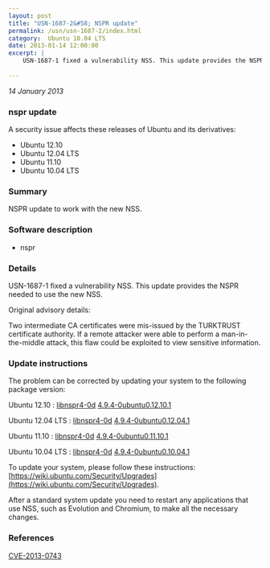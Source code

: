 ```yaml
---
layout: post
title: "USN-1687-2&#58; NSPR update"
permalink: /usn/usn-1687-2/index.html
category:  Ubuntu 10.04 LTS
date: 2013-01-14 12:00:00
excerpt: |
    USN-1687-1 fixed a vulnerability NSS. This update provides the NSPR needed to use the new NSS.
    
--- 
```

 
 

*14 January 2013*

### nspr update

A security issue affects these releases of Ubuntu and its derivatives:

* Ubuntu 12.10
* Ubuntu 12.04 LTS
* Ubuntu 11.10
* Ubuntu 10.04 LTS

### Summary

NSPR update to work with the new NSS. 

### Software description

* nspr 

### Details

USN-1687-1 fixed a vulnerability NSS. This update provides the NSPR needed to use the new NSS.

Original advisory details:

 Two intermediate CA certificates were mis-issued by the TURKTRUST certificate authority. If a remote attacker were able to perform a man-in-the-middle attack, this flaw could be exploited to view sensitive information. 

### Update instructions

The problem can be corrected by updating your system to the following package version:

Ubuntu 12.10
 : [libnspr4-0d](https://launchpad.net/ubuntu/+source/nspr) <span> [4.9.4-0ubuntu0.12.10.1](https://launchpad.net/ubuntu/+source/nspr/4.9.4-0ubuntu0.12.10.1) </span> 

Ubuntu 12.04 LTS
 : [libnspr4-0d](https://launchpad.net/ubuntu/+source/nspr) <span> [4.9.4-0ubuntu0.12.04.1](https://launchpad.net/ubuntu/+source/nspr/4.9.4-0ubuntu0.12.04.1) </span> 

Ubuntu 11.10
 : [libnspr4-0d](https://launchpad.net/ubuntu/+source/nspr) <span> [4.9.4-0ubuntu0.11.10.1](https://launchpad.net/ubuntu/+source/nspr/4.9.4-0ubuntu0.11.10.1) </span> 

Ubuntu 10.04 LTS
 : [libnspr4-0d](https://launchpad.net/ubuntu/+source/nspr) <span> [4.9.4-0ubuntu0.10.04.1](https://launchpad.net/ubuntu/+source/nspr/4.9.4-0ubuntu0.10.04.1) </span> 

To update your system, please follow these instructions: [https://wiki.ubuntu.com/Security/Upgrades](https://wiki.ubuntu.com/Security/Upgrades).

After a standard system update you need to restart any applications that use NSS, such as Evolution and Chromium, to make all the necessary changes. 

### References

 
 [CVE-2013-0743](http://people.ubuntu.com/~ubuntu-security/cve/CVE-2013-0743)
 

